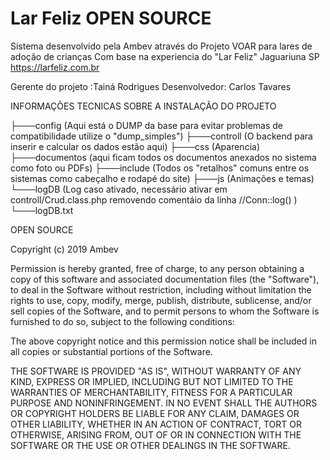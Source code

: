 # Lar Feliz  OPEN SOURCE 

 Sistema desenvolvido pela Ambev através do Projeto VOAR para lares de adoção de crianças
 Com base na experiencia do "Lar Feliz" Jaguariuna SP 
 https://larfeliz.com.br
 
 Gerente do projeto :Tainá Rodrigues
 Desenvolvedor: Carlos Tavares
 
 
 INFORMAÇÕES TECNICAS SOBRE A INSTALAÇÃO DO PROJETO
 
├───config (Aqui está o DUMP da base para evitar problemas de compatibilidade utilize o "dump_simples")
├───controll (O backend para inserir e calcular os dados estão aqui)
├───css (Aparencia)
├───documentos (aqui ficam todos os documentos anexados no sistema como foto ou PDFs)
├───include (Todos os "retalhos" comuns entre os sistemas como cabeçalho e rodapé do site) 
├───js (Animações e temas)
└───logDB (Log caso ativado, necessário ativar em controll/Crud.class.php removendo comentáio da linha //Conn::log() ) 
    └───logDB.txt 
 
 
 OPEN SOURCE 
 
 Copyright (c) 2019 Ambev

 Permission is hereby granted, free of charge, to any person obtaining a copy
 of this software and associated documentation files (the "Software"), to deal
 in the Software without restriction, including without limitation the rights
 to use, copy, modify, merge, publish, distribute, sublicense, and/or sell
 copies of the Software, and to permit persons to whom the Software is
 furnished to do so, subject to the following conditions:

 The above copyright notice and this permission notice shall be included in
 all copies or substantial portions of the Software.

 THE SOFTWARE IS PROVIDED "AS IS", WITHOUT WARRANTY OF ANY KIND, EXPRESS OR
 IMPLIED, INCLUDING BUT NOT LIMITED TO THE WARRANTIES OF MERCHANTABILITY,
 FITNESS FOR A PARTICULAR PURPOSE AND NONINFRINGEMENT. IN NO EVENT SHALL THE
 AUTHORS OR COPYRIGHT HOLDERS BE LIABLE FOR ANY CLAIM, DAMAGES OR OTHER
 LIABILITY, WHETHER IN AN ACTION OF CONTRACT, TORT OR OTHERWISE, ARISING FROM,
 OUT OF OR IN CONNECTION WITH THE SOFTWARE OR THE USE OR OTHER DEALINGS IN
 THE SOFTWARE.
